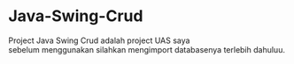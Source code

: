 # Java-Swing-Crud
Project Java Swing Crud adalah project UAS saya<br>
sebelum menggunakan silahkan mengimport databasenya terlebih dahuluu.

